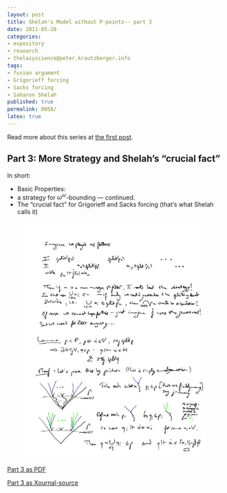 ```yaml
---
layout: post
title: Shelah's Model without P-points-- part 3
date: 2011-05-28
categories:
- expository
- research
- thelazyscience@peter.krautzberger.info
tags:
- fusion argument
- Grigorieff forcing
- Sacks forcing
- Saharon Shelah
published: true
permalink: 0058/
latex: true
---
```


Read more about this series at [the first post](/0056/).

## Part 3: More Strategy and Shelah’s “crucial fact”

In short:

*   Basic Properties:
*   a strategy for $\omega^\omega$-bounding — continued.
*   The “crucial fact” for Grigorieff and Sacks forcing (that’s what Shelah calls it)

<figure>
    <a href="/assets/2011/pg_0003.jpg">
      <img alt="screenshot of page 3" src="/assets/2011/pg_0003.jpg"/>
    </a>
</figure>

[Part 3 as PDF](/assets/2011/pg_0003.pdf)

[Part 3 as Xournal-source](/assets/2011/pg_0003.xoj)
